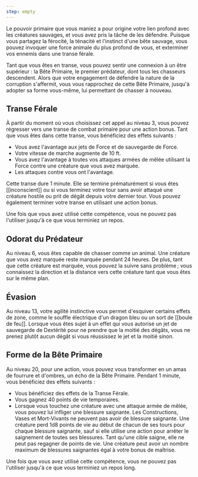 ```yaml
---
step: empty
---
```

Le pouvoir primaire que vous maniez a pour origine votre lien profond avec les créatures sauvages, et vous avez pris la tâche de les défendre. Puisque vous partagez la férocité, la ténacité et l'instinct d'une bête sauvage, vous pouvez invoquer une force animale du plus profond de vous, et exterminer vos ennemis dans une transe férale.

Tant que vous êtes en transe, vous pouvez sentir une connexion à un être supérieur : la Bête Primaire, le premier prédateur, dont tous les chasseurs descendent. Alors que votre engagement de défendre la nature de la corruption s'affermit, vous vous rapprochez de cette Bête Primaire, jusqu'à adopter sa forme vous-même, lui permettant de chasser à nouveau.

## Transe Férale

À partir du moment où vous choisissez cet appel au niveau 3, vous pouvez régresser vers une transe de combat primaire pour une action bonus. Tant que vous êtes dans cette transe, vous bénéficiez des effets suivants : 

 - Vous avez l'avantage aux jets de Force et de sauvegarde de Force.
 - Votre vitesse de marche augmente de 10 ft.
 - Vous avez l'avantage à toutes vos attaques armées de mêlée utilisant la Force contre une créature que vous avez marquée.
 - Les attaques contre vous ont l'avantage.

Cette transe dure 1 minute. Elle se termine prématurément si vous êtes [[inconscient]] ou si vous terminez votre tour sans avoir attaqué une créature hostile ou prit de dégât depuis votre dernier tour. Vous pouvez également terminer votre transe en utilisant une action bonus.

Une fois que vous avez utilisé cette compétence, vous ne pouvez pas l'utiliser jusqu'à ce que vous terminiez un repos.

## Odorat du Prédateur

Au niveau 6, vous êtes capable de chasser comme un animal. Une créature que vous avez marquée reste marquée pendant 24 heures. De plus, tant que cette créature est marquée, vous pouvez la suivre sans problème ; vous connaissez la direction et la distance vers cette créature tant que vous êtes sur le même plan.

## Évasion

Au niveau 13, votre agilité instinctive vous permet d'esquiver certains effets de zone, comme le souffle électrique d'un dragon bleu ou un sort de [[boule de feu]]. Lorsque vous êtes sujet à un effet qui vous autorise un jet de sauvegarde de Dextérité pour ne prendre que la moitié des dégâts, vous ne prenez plutôt aucun dégât si vous réussissez le jet et la moitié sinon.

## Forme de la Bête Primaire

Au niveau 20, pour une action, vous pouvez vous transformer en un amas de fourrure et d'ombres, un écho de la Bête Primaire. Pendant 1 minute, vous bénéficiez des effets suivants : 

 - Vous bénéficiez des effets de la Transe Férale.
 - Vous gagnez 40 points de vie temporaires.
 - Lorsque vous touchez une créature avec une attaque armée de mêlée, vous pouvez lui infliger une blessure saignante. Les Constructions, Vases et Mort-Vivants ne peuvent pas avoir de blessure saignante. Une créature perd 1d8 points de vie au début de chacun de ses tours pour chaque blessure saignante, sauf si elle utilise une action pour arrêter le saignement de toutes ses blessures. Tant qu'une cible saigne, elle ne peut pas regagner de points de vie. Une créature peut avoir un nombre maximum de blessures saignantes égal à votre bonus de maîtrise.

Une fois que vous avez utilisé cette compétence, vous ne pouvez pas l'utiliser jusqu'à ce que vous terminiez un repos long.
